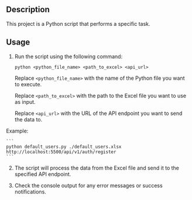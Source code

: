
## Description

This project is a Python script that performs a specific task.

## Usage

1. Run the script using the following command:

    ```shell
    python <python_file_name> <path_to_excel> <api_url>
    ```

    Replace `<python_file_name>` with the name of the Python file you want to execute.

    Replace `<path_to_excel>` with the path to the Excel file you want to use as input.

    Replace `<api_url>` with the URL of the API endpoint you want to send the data to.

Example: 

    ```
    python default_users.py ./default_users.xlsx http://localhost:5500/api/v1/auth/register
    ```
2. The script will process the data from the Excel file and send it to the specified API endpoint.

3. Check the console output for any error messages or success notifications.

